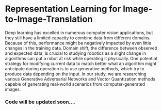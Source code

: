 # Representation Learning for Image-to-Image-Translation

Deep learning has excelled in numerous computer vision applications, but they still have a
limited capacity to combine data from different domains. Because of this, performance
might be negatively impacted by even little changes in the training data. Domain shift,
the difference between observed and expected data, is crucial to studying robotics as a
slight change in algorithms can put a robot at risk while operating it physically. One
potential strategy for modifying current data to match better what an algorithm might
anticipate during operation is to use generative methods, which try to produce data
depending on the input. In our study, we are researching various Generative Adversarial
Networks and Vector Quantization methods capable of generating real-world scenarios
from computer-generated images.


### Code will be updated soon....
